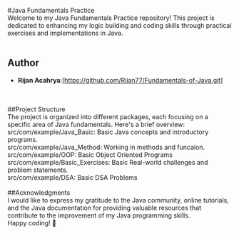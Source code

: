 #Java Fundamentals Practice
<br>
Welcome to my Java Fundamentals Practice repository! This project is dedicated to enhancing my logic building and coding skills through practical exercises and implementations in Java.
<br>
<br>
## Author

  - **Rijan Acahrya**:[https://github.com/Rijan77/Fundamentals-of-Java.git]
<br>
<br>
##Project Structure
<br>
The project is organized into different packages, each focusing on a specific area of Java fundamentals. Here's a brief overview:
<br>
src/com/example/Java_Basic: Basic Java concepts and introductory programs.
<br>
src/com/example/Java_Method: Working in methods and funcaion.
<br>
src/com/example/OOP: Basic Object Oriented Programs
<br>
src/com/example/Basic_Exercises: Basic Real-world challenges and problem statements.
<br>
src/com/example/DSA: Basic DSA Problems

<br>
<br>
##Acknowledgments
<br>
I would like to express my gratitude to the Java community, online tutorials, and the Java documentation for providing valuable resources that contribute to the improvement of my Java programming skills.
<br>
Happy coding! 🚀

